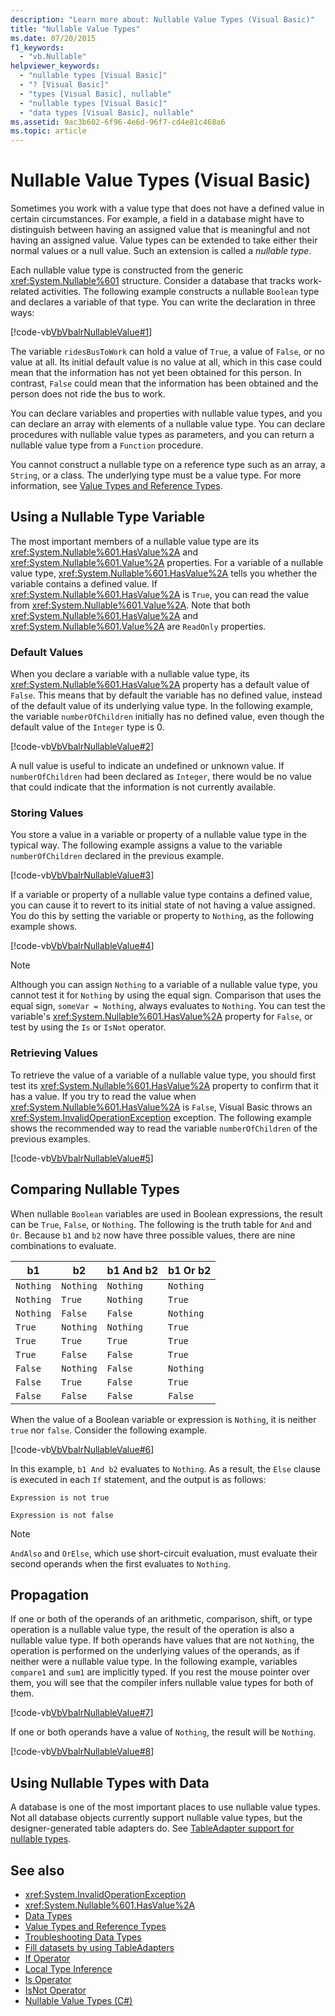 ```yaml
---
description: "Learn more about: Nullable Value Types (Visual Basic)"
title: "Nullable Value Types"
ms.date: 07/20/2015
f1_keywords: 
  - "vb.Nullable"
helpviewer_keywords: 
  - "nullable types [Visual Basic]"
  - "? [Visual Basic]"
  - "types [Visual Basic], nullable"
  - "nullable types [Visual Basic]"
  - "data types [Visual Basic], nullable"
ms.assetid: 9ac3b602-6f96-4e6d-96f7-cd4e81c468a6
ms.topic: article
---
```

# Nullable Value Types (Visual Basic)

Sometimes you work with a value type that does not have a defined value in certain circumstances. For example, a field in a database might have to distinguish between having an assigned value that is meaningful and not having an assigned value. Value types can be extended to take either their normal values or a null value. Such an extension is called a *nullable type*.

Each nullable value type is constructed from the generic <xref:System.Nullable%601> structure. Consider a database that tracks work-related activities. The following example constructs a nullable `Boolean` type and declares a variable of that type. You can write the declaration in three ways:

[!code-vb[VbVbalrNullableValue#1](../../../../../samples/snippets/visualbasic/VS_Snippets_VBCSharp/VbVbalrNullableValue/VB/Class1.vb#1)]

The variable `ridesBusToWork` can hold a value of `True`, a value of `False`, or no value at all. Its initial default value is no value at all, which in this case could mean that the information has not yet been obtained for this person. In contrast, `False` could mean that the information has been obtained and the person does not ride the bus to work.

You can declare variables and properties with nullable value types, and you can declare an array with elements of a nullable value type. You can declare procedures with nullable value types as parameters, and you can return a nullable value type from a `Function` procedure.

You cannot construct a nullable type on a reference type such as an array, a `String`, or a class. The underlying type must be a value type. For more information, see [Value Types and Reference Types](value-types-and-reference-types.md).

## Using a Nullable Type Variable

The most important members of a nullable value type are its <xref:System.Nullable%601.HasValue%2A> and <xref:System.Nullable%601.Value%2A> properties. For a variable of a nullable value type, <xref:System.Nullable%601.HasValue%2A> tells you whether the variable contains a defined value. If <xref:System.Nullable%601.HasValue%2A> is `True`, you can read the value from <xref:System.Nullable%601.Value%2A>. Note that both <xref:System.Nullable%601.HasValue%2A> and <xref:System.Nullable%601.Value%2A> are `ReadOnly` properties.

### Default Values

When you declare a variable with a nullable value type, its <xref:System.Nullable%601.HasValue%2A> property has a default value of `False`. This means that by default the variable has no defined value, instead of the default value of its underlying value type. In the following example, the variable `numberOfChildren` initially has no defined value, even though the default value of the `Integer` type is 0.

[!code-vb[VbVbalrNullableValue#2](../../../../../samples/snippets/visualbasic/VS_Snippets_VBCSharp/VbVbalrNullableValue/VB/Class1.vb#2)]

A null value is useful to indicate an undefined or unknown value. If `numberOfChildren` had been declared as `Integer`, there would be no value that could indicate that the information is not currently available.

### Storing Values

You store a value in a variable or property of a nullable value type in the typical way. The following example assigns a value to the variable `numberOfChildren` declared in the previous example.

[!code-vb[VbVbalrNullableValue#3](../../../../../samples/snippets/visualbasic/VS_Snippets_VBCSharp/VbVbalrNullableValue/VB/Class1.vb#3)]

If a variable or property of a nullable value type contains a defined value, you can cause it to revert to its initial state of not having a value assigned. You do this by setting the variable or property to `Nothing`, as the following example shows.

[!code-vb[VbVbalrNullableValue#4](../../../../../samples/snippets/visualbasic/VS_Snippets_VBCSharp/VbVbalrNullableValue/VB/Class1.vb#4)]

> [!NOTE]
> Although you can assign `Nothing` to a variable of a nullable value type, you cannot test it for `Nothing` by using the equal sign. Comparison that uses the equal sign, `someVar = Nothing`, always evaluates to `Nothing`. You can test the variable's <xref:System.Nullable%601.HasValue%2A> property for `False`, or test by using the `Is` or `IsNot` operator.

### Retrieving Values

To retrieve the value of a variable of a nullable value type, you should first test its <xref:System.Nullable%601.HasValue%2A> property to confirm that it has a value. If you try to read the value when <xref:System.Nullable%601.HasValue%2A> is `False`, Visual Basic throws an <xref:System.InvalidOperationException> exception. The following example shows the recommended way to read the variable `numberOfChildren` of the previous examples.

[!code-vb[VbVbalrNullableValue#5](../../../../../samples/snippets/visualbasic/VS_Snippets_VBCSharp/VbVbalrNullableValue/VB/Class1.vb#5)]

## Comparing Nullable Types

When nullable `Boolean` variables are used in Boolean expressions, the result can be `True`, `False`, or `Nothing`. The following is the truth table for `And` and `Or`. Because `b1` and `b2` now have three possible values, there are nine combinations to evaluate.

|b1|b2|b1 And b2|b1 Or b2|
|--------|--------|---------------|--------------|
|`Nothing`|`Nothing`|`Nothing`|`Nothing`|
|`Nothing`|`True`|`Nothing`|`True`|
|`Nothing`|`False`|`False`|`Nothing`|
|`True`|`Nothing`|`Nothing`|`True`|
|`True`|`True`|`True`|`True`|
|`True`|`False`|`False`|`True`|
|`False`|`Nothing`|`False`|`Nothing`|
|`False`|`True`|`False`|`True`|
|`False`|`False`|`False`|`False`|

When the value of a Boolean variable or expression is `Nothing`, it is neither `true` nor `false`. Consider the following example.

[!code-vb[VbVbalrNullableValue#6](../../../../../samples/snippets/visualbasic/VS_Snippets_VBCSharp/VbVbalrNullableValue/VB/Class1.vb#6)]

In this example, `b1 And b2` evaluates to `Nothing`. As a result, the `Else` clause is executed in each `If` statement, and the output is as follows:

`Expression is not true`

`Expression is not false`

> [!NOTE]
> `AndAlso` and `OrElse`, which use short-circuit evaluation, must evaluate their second operands when the first evaluates to `Nothing`.

## Propagation

If one or both of the operands of an arithmetic, comparison, shift, or type operation is a nullable value type, the result of the operation is also a nullable value type. If both operands have values that are not `Nothing`, the operation is performed on the underlying values of the operands, as if neither were a nullable value type. In the following example, variables `compare1` and `sum1` are implicitly typed. If you rest the mouse pointer over them, you will see that the compiler infers nullable value types for both of them.

[!code-vb[VbVbalrNullableValue#7](../../../../../samples/snippets/visualbasic/VS_Snippets_VBCSharp/VbVbalrNullableValue/VB/Class1.vb#7)]

If one or both operands have a value of `Nothing`, the result will be `Nothing`.

[!code-vb[VbVbalrNullableValue#8](../../../../../samples/snippets/visualbasic/VS_Snippets_VBCSharp/VbVbalrNullableValue/VB/Class1.vb#8)]

## Using Nullable Types with Data

A database is one of the most important places to use nullable value types. Not all database objects currently support nullable value types, but the designer-generated table adapters do. See [TableAdapter support for nullable types](/visualstudio/data-tools/fill-datasets-by-using-tableadapters#tableadapter-support-for-nullable-types).

## See also

- <xref:System.InvalidOperationException>
- <xref:System.Nullable%601.HasValue%2A>
- [Data Types](index.md)
- [Value Types and Reference Types](value-types-and-reference-types.md)
- [Troubleshooting Data Types](troubleshooting-data-types.md)
- [Fill datasets by using TableAdapters](/visualstudio/data-tools/fill-datasets-by-using-tableadapters)
- [If Operator](../../../language-reference/operators/if-operator.md)
- [Local Type Inference](../variables/local-type-inference.md)
- [Is Operator](../../../language-reference/operators/is-operator.md)
- [IsNot Operator](../../../language-reference/operators/isnot-operator.md)
- [Nullable Value Types (C#)](../../../../csharp/language-reference/builtin-types/nullable-value-types.md)
